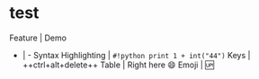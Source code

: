 # test
Feature  | Demo
- | -
Syntax Highlighting  | `#!python print 1 + int("44")`
Keys  | ++ctrl+alt+delete++
Table | Right here :smile:
Emoji | :up:
